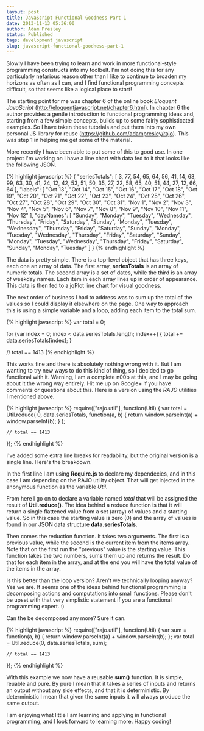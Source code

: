 ```yaml
---
layout: post
title: JavaScript Functional Goodness Part 1
date: 2013-11-13 05:36:00
author: Adam Presley
status: Published
tags: development javascript
slug: javascript-functional-goodness-part-1
---
```

Slowly I have been trying to learn and work in more functional-style
programming constructs into my toolbelt. I'm not doing this for
any particularly nefarious reason other than I like to continue
to broaden my horizons as often as I can, and I find functional
programming concepts difficult, so that seems like a logical
place to start!

The starting point for me was chapter 6 of the online book
*Eloquent JavaScript* (<http://eloquentjavascript.net/chapter6.html>).
In chapter 6 the author provides a gentle introduction to
functional programming ideas and, starting from a few simple
concepts, builds up to some fairly sophisticated examples. So
I have taken these tutorials and put them into my own personal
JS library for reuse (<https://github.com/adampresley/rajo>). This
was step 1 in helping me get some of the material.

More recently I have been able to put some of this to good use.
In one project I'm working on I have a line chart with data fed to
it that looks like the following JSON.

{% highlight javascript %}
{
   "seriesTotals": [
      3,
      77,
      54,
      65,
      64,
      56,
      41,
      14,
      63,
      99,
      63,
      30,
      41,
      24,
      12,
      42,
      53,
      51,
      50,
      35,
      27,
      22,
      58,
      65,
      40,
      51,
      44,
      27,
      12,
      66,
      64
   ],
   "labels":    [
      "Oct 13",
      "Oct 14",
      "Oct 15",
      "Oct 16",
      "Oct 17",
      "Oct 18",
      "Oct 19",
      "Oct 20",
      "Oct 21",
      "Oct 22",
      "Oct 23",
      "Oct 24",
      "Oct 25",
      "Oct 26",
      "Oct 27",
      "Oct 28",
      "Oct 29",
      "Oct 30",
      "Oct 31",
      "Nov 1",
      "Nov 2",
      "Nov 3",
      "Nov 4",
      "Nov 5",
      "Nov 6",
      "Nov 7",
      "Nov 8",
      "Nov 9",
      "Nov 10",
      "Nov 11",
      "Nov 12"
   ],
   "dayNames":    [
      "Sunday",
      "Monday",
      "Tuesday",
      "Wednesday",
      "Thursday",
      "Friday",
      "Saturday",
      "Sunday",
      "Monday",
      "Tuesday",
      "Wednesday",
      "Thursday",
      "Friday",
      "Saturday",
      "Sunday",
      "Monday",
      "Tuesday",
      "Wednesday",
      "Thursday",
      "Friday",
      "Saturday",
      "Sunday",
      "Monday",
      "Tuesday",
      "Wednesday",
      "Thursday",
      "Friday",
      "Saturday",
      "Sunday",
      "Monday",
      "Tuesday"
   ]
}
{% endhighlight %}

The data is pretty simple. There is a top-level object that has three
keys, each one an array of data. The first array, **seriesTotals**
is an array of numeric totals. The second array is a set of dates, while
the third is an array of weekday names. Each item in each array lines up in order of
appearance. This data is then fed to a jqPlot line chart for visual
goodness.

The next order of business I had to address was to sum up the total
of the values so I could display it elsewhere on the page. One way to approach
this is using a simple variable and a loop, adding each item to the total sum.

{% highlight javascript %}
var total = 0;

for (var index = 0; index < data.seriesTotals.length; index++) {
    total += data.seriesTotals[index];
}

// total == 1413
{% endhighlight %}

This works fine and there is absolutely nothing wrong with it. But I am
wanting to try new ways to do this kind of thing, so I decided to go
functional with it. Warning, I am a complete n00b at this, and I may be
going about it the wrong way entirely. Hit me up on Google+ if you have comments
or questions about this. Here is a version using the *RAJO* utilities
I mentioned above.

{% highlight javascript %}
require(["rajo.util"], function(Util) {
    var total = Util.reduce(
        0,
        data.seriesTotals,
        function(a, b) { return window.parseInt(a) + window.parseInt(b); }
    );

    // total == 1413
});
{% endhighlight %}

I've added some extra line breaks for readability, but the original version is
a single line. Here's the breakdown.

In the first line I am using **Require.js** to declare my dependecies, and in this
case I am depending on the RAJO utility object. That will get injected in the
anonymous function as the variable *Util*.

From here I go on to declare a variable named *total* that will be assigned the result
of **Util.reduce()**. The idea behind a reduce function is that it will return a single
flattened value from a set (array) of values and a starting value. So in this case the
starting value is zero (0) and the array of values is found in our JSON data structure
**data.seriesTotals**.

Then comes the reduction function. It takes two arguments. The first is a previous value, while
the second is the current item from the items array. Note that on the first run the "previous"
value is the starting value. This function takes the two numbers, sums them up and returns
the result. Do that for each item in the array, and at the end you will have the total
value of the items in the array.

Is this better than the loop version? Aren't we technically looping anyway? Yes we are.
It seems one of the ideas behind functional programming is decomposing actions and
computations into small functions. Please don't be upset with that very simplistic
statement if you are a functional programming expert. :)

Can the be decomposed any more? Sure it can.

{% highlight javascript %}
require(["rajo.util"], function(Util) {
    var sum = function(a, b) { return window.parseInt(a) + window.parseInt(b); };
    var total = Util.reduce(0, data.seriesTotals, sum);

    // total == 1413
});
{% endhighlight %}

With this example we now have a reusable **sum()** function. It is simple, reuable
and pure. By pure I mean that it takes a series of inputs and returns an output
without any side effects, and that it is deterministic. By deterministic I mean
that given the same inputs it will always produce the same output.

I am enjoying what little I am learning and applying in functional programming, and
I look forward to learning more. Happy coding!